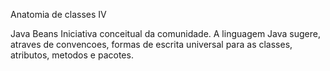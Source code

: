 
Anatomia de classes IV

Java Beans
Iniciativa conceitual da comunidade.
A linguagem Java sugere, atraves de convencoes, formas de escrita universal 
para as classes, atributos, metodos e pacotes.


